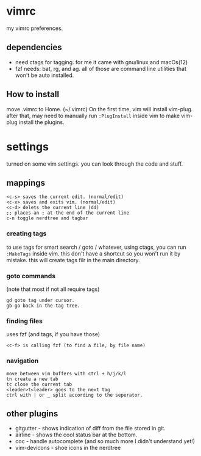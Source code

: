 # vimrc
my vimrc preferences.

## dependencies
* need ctags for tagging. for me it came with gnu/linux and macOs(12)
* fzf needs: bat, rg, and ag. 
all of those are command line utilities that won't be auto installed.

## How to install
move .vimrc to Home. (~/.vimrc)
On the first time, vim will install vim-plug. after that, may need to manually run ```:PlugInstall``` inside vim to make vim-plug install the plugins.

# settings
turned on some vim settings. you can look through the code and stuff.

## mappings

```
<c-s> saves the current edit. (normal/edit)
<c-x> saves and exits vim. (normal/edit)
<c-d> delets the current line (dd)
;; places an ; at the end of the current line
c-n toggle nerdtree and tagbar
```

### creating tags
to use tags for smart search / goto / whatever, using ctags, you can run ```:MakeTags``` inside vim. this don't have a shortcut so you won't run it by mistake.
this will create tags filr in the main directory.

### goto commands
(note that most if not all require tags)
```
gd goto tag under cursor.
gb go back in the tag tree.
```

### finding files
uses fzf (and tags, if you have those)
```
<c-f> is calling fzf (to find a file, by file name)
```

### navigation
```
move between vim buffers with ctrl + h/j/k/l
tn create a new tab
tc close the current tab
<leader>t<leader> goes to the next tag
ctrl with | or _ split according to the seperator.
```

## other plugins
* gitgutter - shows indication of diff from the file stored in git.
* airline - shows the cool status bar at the bottom.
* coc - handle autocomplete (and so much more I didn't understand yet!)
* vim-devicons - shoe icons in the nerdtree

